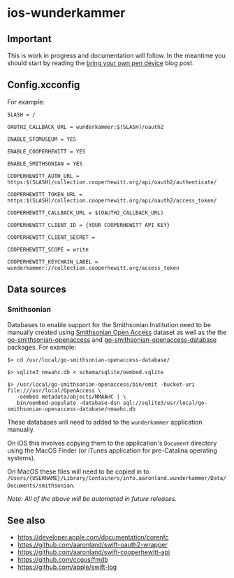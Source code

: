 # ios-wunderkammer

## Important

This is work in progress and documentation will follow. In the meantime you should start by reading the [bring your own pen device](https://www.aaronland.info/weblog/2020/06/16/revisiting/#pen) blog post.

## Config.xcconfig

For example:

```
SLASH = /

OAUTH2_CALLBACK_URL = wunderkammer:$(SLASH)/oauth2

ENABLE_SFOMUSEUM = YES

ENABLE_COOPERHEWITT = YES

ENABLE_SMITHSONIAN = YES

COOPERHEWITT_AUTH_URL = https:$(SLASH)/collection.cooperhewitt.org/api/oauth2/authenticate/

COOPERHEWITT_TOKEN_URL = https:$(SLASH)/collection.cooperhewitt.org/api/oauth2/access_token/

COOPERHEWITT_CALLBACK_URL = $(OAUTH2_CALLBACK_URL)

COOPERHEWITT_CLIENT_ID = {YOUR COOPERHEWITT API KEY}

COOPERHEWITT_CLIENT_SECRET =

COOPERHEWITT_SCOPE = write

COOPERHEWITT_KEYCHAIN_LABEL = wunderkammer://collection.cooperhewitt.org/access_token
```

## Data sources

### Smithsonian

Databases to enable support for the Smithsonian Institution need to be manually created using [Smithsonian Open Access](https://github.com/Smithsonian/OpenAccess) dataset as well as the the [go-smithsonian-openaccess](https://github.com/aaronland/go-smithsonian-openaccess) and [go-smithsonian-openaccess-database](https://github.com/aaronland/go-smithsonian-openaccess-database) packages. For example:
```
$> cd /usr/local/go-smithsonian-openaccess-database/

$> sqlite3 nmaahc.db < schema/sqlite/oembed.sqlite

$> /usr/local/go-smithsonian-openaccess/bin/emit -bucket-uri file:///usr/local/OpenAccess \
   -oembed metadata/objects/NMAAHC | \
   bin/oembed-populate -database-dsn sql://sqlite3/usr/local/go-smithsonian-openaccess-database/nmaahc.db
```

These databases will need to added to the `wunderkammer` application manually.

On iOS this involves copying them to the application's `Document` directory using the MacOS Finder (or iTunes application for pre-Catalina operating systems).

On MacOS these files will need to be copied in to `/Users/{USERNAME}/Library/Containers/info.aaronland.wunderkammer/Data/Documents/smithsonian`.

_Note: All of the above will be automated in future releases._

## See also

* https://developer.apple.com/documentation/corenfc
* https://github.com/aaronland/swift-oauth2-wrapper
* https://github.com/aaronland/swift-cooperhewitt-api
* https://github.com/ccgus/fmdb
* https://github.com/apple/swift-log